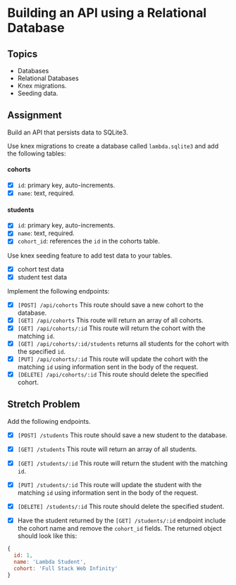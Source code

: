 # Building an API using a Relational Database

## Topics

- Databases
- Relational Databases
- Knex migrations.
- Seeding data.

## Assignment

Build an API that persists data to SQLite3.

Use knex migrations to create a database called `lambda.sqlite3` and add the following tables:

#### cohorts

- [x] `id`: primary key, auto-increments.
- [x] `name`: text, required.

#### students

- [x] `id`: primary key, auto-increments.
- [x] `name`: text, required.
- [x] `cohort_id`: references the `id` in the cohorts table.

Use knex seeding feature to add test data to your tables.

- [x] cohort test data
- [x] student test data

Implement the following endpoints:

- [x] `[POST] /api/cohorts` This route should save a new cohort to the database.
- [x] `[GET] /api/cohorts` This route will return an array of all cohorts.
- [x] `[GET] /api/cohorts/:id` This route will return the cohort with the matching `id`.
- [x] `[GET] /api/cohorts/:id/students` returns all students for the cohort with the specified `id`.
- [x] `[PUT] /api/cohorts/:id` This route will update the cohort with the matching `id` using information sent in the body of the request.
- [x] `[DELETE] /api/cohorts/:id` This route should delete the specified cohort.

## Stretch Problem

Add the following endpoints.

- [x] `[POST] /students` This route should save a new student to the database.
- [x] `[GET] /students` This route will return an array of all students.
- [x] `[GET] /students/:id` This route will return the student with the matching `id`.
- [x] `[PUT] /students/:id` This route will update the student with the matching `id` using information sent in the body of the request.
- [x] `[DELETE] /students/:id` This route should delete the specified student.

- [x] Have the student returned by the `[GET] /students/:id` endpoint include the cohort name and remove the `cohort_id` fields. The returned object should look like this:

```js
{
  id: 1,
  name: 'Lambda Student',
  cohort: 'Full Stack Web Infinity'
}
```
